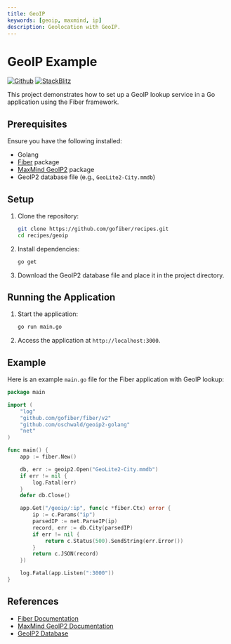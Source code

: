 ```yaml
---
title: GeoIP
keywords: [geoip, maxmind, ip]
description: Geolocation with GeoIP.
---
```


# GeoIP Example

[![Github](https://img.shields.io/static/v1?label=&message=Github&color=2ea44f&style=for-the-badge&logo=github)](https://github.com/gofiber/recipes/tree/master/geoip) [![StackBlitz](https://img.shields.io/static/v1?label=&message=StackBlitz&color=2ea44f&style=for-the-badge&logo=StackBlitz)](https://stackblitz.com/github/gofiber/recipes/tree/master/geoip)

This project demonstrates how to set up a GeoIP lookup service in a Go application using the Fiber framework.

## Prerequisites

Ensure you have the following installed:

- Golang
- [Fiber](https://github.com/gofiber/fiber) package
- [MaxMind GeoIP2](https://github.com/oschwald/geoip2-golang) package
- GeoIP2 database file (e.g., `GeoLite2-City.mmdb`)

## Setup

1. Clone the repository:
    ```sh
    git clone https://github.com/gofiber/recipes.git
    cd recipes/geoip
    ```

2. Install dependencies:
    ```sh
    go get
    ```

3. Download the GeoIP2 database file and place it in the project directory.

## Running the Application

1. Start the application:
    ```sh
    go run main.go
    ```

2. Access the application at `http://localhost:3000`.

## Example

Here is an example `main.go` file for the Fiber application with GeoIP lookup:

```go
package main

import (
    "log"
    "github.com/gofiber/fiber/v2"
    "github.com/oschwald/geoip2-golang"
    "net"
)

func main() {
    app := fiber.New()

    db, err := geoip2.Open("GeoLite2-City.mmdb")
    if err != nil {
        log.Fatal(err)
    }
    defer db.Close()

    app.Get("/geoip/:ip", func(c *fiber.Ctx) error {
        ip := c.Params("ip")
        parsedIP := net.ParseIP(ip)
        record, err := db.City(parsedIP)
        if err != nil {
            return c.Status(500).SendString(err.Error())
        }
        return c.JSON(record)
    })

    log.Fatal(app.Listen(":3000"))
}
```

## References

- [Fiber Documentation](https://docs.gofiber.io)
- [MaxMind GeoIP2 Documentation](https://pkg.go.dev/github.com/oschwald/geoip2-golang)
- [GeoIP2 Database](https://dev.maxmind.com/geoip/geolite2-free-geolocation-data)
